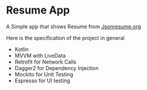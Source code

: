 # Resume App
A Simple app that shows Resume from [Jsonresume.org](https://jsonresume.org/getting-started/)

Here is the specification of the project in general

* Kotlin
* MVVM with LiveData
* Retrofit for Network Calls
* Dagger2 for Dependency Injection
* Mockito for Unit Testing
* Espresso for UI testing
